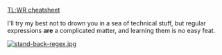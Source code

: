 [TL;WR cheatsheet][1]

I'll try my best not to drown you in a sea of technical stuff, but regular expressions **are** a complicated matter, and learning them is no easy feat.

[![stand-back-regex.jpg][3]][2]

[1]: http://i.imgur.com/UTlGckN.png
[2]: https://xkcd.com/208/
[3]: https://i.imgur.com/fp19SqK.jpg
